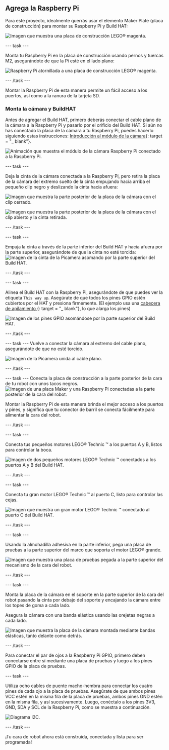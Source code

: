 ## Agrega la Raspberry Pi

Para este proyecto, idealmente querrás usar el elemento Maker Plate (placa de construcción) para montar su Raspberry Pi y Build HAT:

![Imagen que muestra una placa de construcción LEGO® magenta.](images/build_10.png)

--- task ---

Monta tu Raspberry Pi en la placa de construcción usando pernos y tuercas M2, asegurándote de que la Pi esté en el lado plano:

 ![Raspberry Pi atornillada a una placa de construcción LEGO® magenta.](images/build_11.jpg)

--- /task ---

Montar la Raspberry Pi de esta manera permite un fácil acceso a los puertos, así como a la ranura de la tarjeta SD.

### Monta la cámara y BuildHAT

Antes de agregar el Build HAT, primero deberás conectar el cable plano de la cámara a la Raspberry Pi y pasarlo por el orificio del Build HAT. Si aún no has conectado la placa de la cámara a tu Raspberry Pi, puedes hacerlo siguiendo estas instrucciones: [Introducción al módulo de la cámara](https://projects.raspberrypi.org/en/projects/getting-started-with-picamera){: target = "_ blank"}.

![Animación que muestra el módulo de la cámara Raspberry Pi conectado a la Raspberry Pi.](images/connect-camera.gif)

--- task ---

Deja la cinta de la cámara conectada a la Raspberry Pi, pero retira la placa de la cámara del extremo suelto de la cinta empujando hacia arriba el pequeño clip negro y deslizando la cinta hacia afuera:

![Imagen que muestra la parte posterior de la placa de la cámara con el clip cerrado.](images/build_12.jpg)

![Imagen que muestra la parte posterior de la placa de la cámara con el clip abierto y la cinta retirada.](images/build_13.jpg)

--- /task ---

--- task ---

Empuja la cinta a través de la parte inferior del Build HAT y hacia afuera por la parte superior, asegurándote de que la cinta no esté torcida: ![Imagen de la cinta de la Picamera asomando por la parte superior del Build HAT.](images/build_14.jpg)

--- /task ---

--- task ---

Alinea el Build HAT con la Raspberry Pi, asegurándote de que puedes ver la etiqueta `This way up`. Asegúrate de que todos los pines GPIO estén cubiertos por el HAT y presiona firmemente. (El ejemplo usa una [cabecera de apilamiento ](https://www.adafruit.com/product/2223){: target = "_ blank"}, lo que alarga los pines)

![Imagen de los pines GPIO asomándose por la parte superior del Build HAT.](images/build_15.jpg)

--- /task ---

--- task --- Vuelve a conectar la cámara al extremo del cable plano, asegurándote de que no esté torcido.

![Imagen de la Picamera unida al cable plano.](images/build_16.jpg)

--- /task ---

--- task --- Conecta la placa de construcción a la parte posterior de la cara de tu robot con unos tacos negros. ![Imagen de una placa Maker y una Raspberry Pi conectadas a la parte posterior de la cara del robot.](images/build_17.jpg)

Montar la Raspberry Pi de esta manera brinda el mejor acceso a los puertos y pines, y significa que tu conector de barril se conecta fácilmente para alimentar la cara del robot.

--- /task ---

--- task ---

Conecta tus pequeños motores LEGO® Technic ™ a los puertos A y B, listos para controlar la boca.

![Imagen de dos pequeños motores LEGO® Technic ™ conectados a los puertos A y B del Build HAT.](images/build_18.jpg)

--- /task ---

--- task ---

Conecta tu gran motor LEGO® Technic ™ al puerto C, listo para controlar las cejas.

![Imagen que muestra un gran motor LEGO® Technic ™ conectado al puerto C del Build HAT.](images/build_19.jpg)

--- /task ---

--- task ---

Usando la almohadilla adhesiva en la parte inferior, pega una placa de pruebas a la parte superior del marco que soporta el motor LEGO® grande.

![Imagen que muestra una placa de pruebas pegada a la parte superior del mecanismo de la cara del robot.](images/build_20.jpg)

--- /task ---

--- task ---

Monta la placa de la cámara en el soporte en la parte superior de la cara del robot pasando la cinta por debajo del soporte y encajando la cámara entre los topes de goma a cada lado.

Asegura la cámara con una banda elástica usando las orejetas negras a cada lado.

![Imagen que muestra la placa de la cámara montada mediante bandas elásticas, tanto delante como detrás.](images/build_21.jpg)

--- /task ---

Para conectar el par de ojos a la Raspberry Pi GPIO, primero deben conectarse entre sí mediante una placa de pruebas y luego a los pines GPIO de la placa de pruebas.

--- task ---

Utiliza ocho cables de puente macho-hembra para conectar los cuatro pines de cada ojo a la placa de pruebas. Asegúrate de que ambos pines VCC estén en la misma fila de la placa de pruebas, ambos pines GND estén en la misma fila, y así sucesivamente. Luego, conéctalo a los pines 3V3, GND, SDA y SCL de la Raspberry Pi, como se muestra a continuación.

![Diagrama I2C.](images/eye_wiring.png)

--- /task ---

¡Tu cara de robot ahora está construida, conectada y lista para ser programada!






